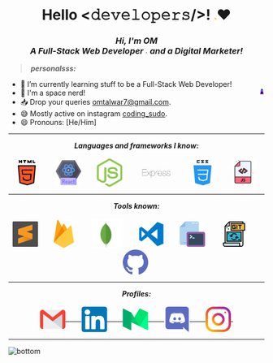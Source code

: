 <h1 align="center"> 
 Hello <𝚍𝚎𝚟𝚎𝚕𝚘𝚙𝚎𝚛𝚜/>! <img src="assets/gifs/Hi.gif" width="5px">❤
</h1>

<h3 align="center">
  <em>
    Hi, I'm OM <br>
    A <b>Full-Stack Web Developer</b> <img src="assets/gifs/Developer.gif" width="5px"> and a Digital Marketer!
  </em>
</h3>

> &nbsp;***personalsss:***
-   🌱 I’m currently learning stuff to be a Full-Stack Web Developer!
-   🌌 I'm a space nerd! <img src="assets/gifs/Rocket.gif" width="10px" align="right" />
-   📥 Drop your queries <a target="_blank" href="mailto:omtalwar7@gmail.com">omtalwar7@gmail.com</a>.
-   😅 Mostly active on instagram <a href="https://www.instagram.com/codingsudo/">coding_sudo</a>.
-   😄 Pronouns: [He/Him]
<hr>

<p align="center">
<i><b>Languages and frameworks I know:</b></i> 
  <br><br>
  <img align="center" src="assets/languages/html-5.svg" width="50px" />&nbsp;&nbsp;&nbsp;&nbsp;&nbsp;&nbsp;&nbsp;
  <img align="center" src="assets/languages/react.png" width="50px" />&nbsp;&nbsp;&nbsp;&nbsp;&nbsp;&nbsp;&nbsp;
  <img align="center" src="assets/languages/nodejs.svg" width="50px" />&nbsp;&nbsp;&nbsp;&nbsp;&nbsp;&nbsp;&nbsp;
  <img align="center" src="assets/languages/express.jpg" width="70px"/>&nbsp;&nbsp;&nbsp;&nbsp;&nbsp;&nbsp;&nbsp;
  <img align="center" src="assets/languages/css.svg" width="50px" />&nbsp;&nbsp;&nbsp;&nbsp;&nbsp;&nbsp;&nbsp;
  <img align="center" src="assets/languages/javascript.svg" width="50px" />&nbsp;
</p>

<hr>

<p align="center">
<i><b>Tools known:</b></i> 
  <br><br>
  <img align="center" src="assets/tools/sublime.svg" width="50px" />&nbsp;&nbsp;&nbsp;&nbsp;&nbsp;&nbsp;&nbsp;
  <img align="center" src="assets/tools/firebase.svg" width="40px" />&nbsp; &nbsp;&nbsp;&nbsp;&nbsp;&nbsp;&nbsp;
  <img align="center" src="assets/tools/mongodb.svg" width="60px" />&nbsp;&nbsp;&nbsp;&nbsp;&nbsp;&nbsp;&nbsp;
  <img align="center" src="assets/tools/vs-code.png" width="50px" />&nbsp;&nbsp;&nbsp;&nbsp;&nbsp;&nbsp;&nbsp;
  <img align="center" src="assets/tools/cmd.svg" width="50px" />&nbsp;&nbsp;&nbsp;&nbsp;&nbsp;&nbsp;&nbsp;
  <img align="center" src="assets/tools/git.svg" width="50px" />&nbsp;&nbsp;&nbsp;&nbsp;&nbsp;&nbsp;&nbsp;
  <img align="center" src="assets/tools/github.svg" width="50px" />&nbsp;
</p>

<hr>

<p align = "center">
  <i><b>Profiles:</b></i><br><br>
  <a href="mailto:omtalwar7@gmail.com">
    <img align="center" alt="Om @Mail" width="50px" src="assets/handles/gmail.svg" />&nbsp;&nbsp;&nbsp;&nbsp;&nbsp;&nbsp;&nbsp;
  </a>
  <a href="https://www.linkedin.com/in/om-talwar-50565a227/">
    <img align="center" alt="Om @LinkedIN" width="50px" src="assets/handles/linkedin.svg" />&nbsp;&nbsp;&nbsp;&nbsp;&nbsp;&nbsp;&nbsp;
  </a>
  <a href="https://omtalwar.medium.com/">
    <img align="center" src="assets/handles/medium.svg" alt="Om @Medium Profile" width="50px">&nbsp;&nbsp;&nbsp;&nbsp;&nbsp;&nbsp;&nbsp;
  </a>
  <a href="">
    <img align="center" alt="Om @Twitter" width="50px" src="assets/handles/discord.png" />&nbsp;&nbsp;&nbsp;&nbsp;&nbsp;&nbsp;&nbsp;
  </a>
  <a href="https://www.instagram.com/talwar_om">
    <img align="center" alt="Om @Instagram" width="50px" src="assets/handles/instagram.svg" />&nbsp;
  </a>
</p>

<hr>
<img src="https://raw.githubusercontent.com/Trilokia/Trilokia/379277808c61ef204768a61bbc5d25bc7798ccf1/bottom_header.svg" alt="bottom" />
